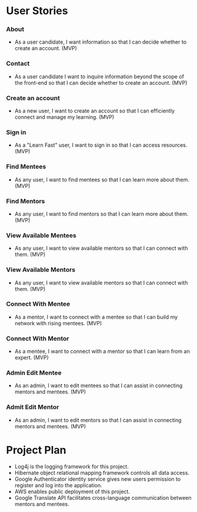 # User Stories

### About
- As a user candidate, I want information so that I can decide whether to
  create an account. (MVP)

### Contact
- As a user candidate I want to inquire information beyond the scope of the
  front-end so that I can decide whether to create an account. (MVP)

### Create an account
- As a new user, I want to create an account so that I can efficiently
  connect and manage my learning. (MVP)

### Sign in
- As a "Learn Fast" user, I want to sign in so that I can access resources. (MVP)

### Find Mentees
- As any user, I want to find mentees so that I can learn more
  about them. (MVP)

### Find Mentors
- As any user, I want to find mentors so that I can learn more
  about them. (MVP)

### View Available Mentees
- As any user, I want to view available mentors so that I can connect with
  them. (MVP)

### View Available Mentors
- As any user, I want to view available mentors so that I can connect with
  them. (MVP)

### Connect With Mentee
- As a mentor, I want to connect with a mentee so that I can build my
  network with rising mentees. (MVP)

### Connect With Mentor
- As a mentee, I want to connect with a mentor so that I can learn from an
  expert. (MVP)

### Admin Edit Mentee
- As an admin, I want to edit mentees so that I can assist in connecting
  mentors and mentees. (MVP)

### Admit Edit Mentor
- As an admin, I want to edit mentors so that I can assist in connecting
  mentors and mentees. (MVP)

# Project Plan
- Log4j is the logging framework for this project.
- Hibernate object relational mapping framework controls all data access.
- Google Authenticator identity service gives new users permission to register and log into the application.
- AWS enables public deployment of this project.
- Google Translate API facilitates cross-language communication between mentors and mentees.